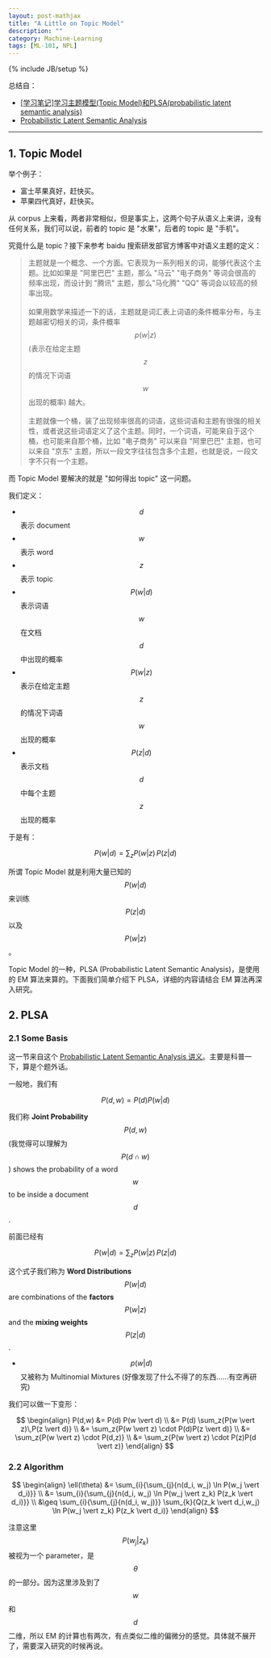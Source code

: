 ```yaml
---
layout: post-mathjax
title: "A Little on Topic Model"
description: ""
category: Machine-Learning
tags: [ML-101, NPL]
---
```

{% include JB/setup %}

总结自：

* [[学习笔记]学习主题模型(Topic Model)和PLSA(probabilistic latent semantic analysis)](http://blog.csdn.net/hxxiaopei/article/details/7617838)
* [Probabilistic Latent Semantic Analysis](http://www.inf.ed.ac.uk/teaching/courses/dme/studpres0809/damianou_pavlopoulos.pdf)

-----

## 1. Topic Model

举个例子：

* 富士苹果真好，赶快买。
* 苹果四代真好，赶快买。

从 corpus 上来看，两者非常相似，但是事实上，这两个句子从语义上来讲，没有任何关系，我们可以说，前者的 topic 是 "水果"，后者的 topic 是 "手机"。

究竟什么是 topic？接下来参考 baidu 搜索研发部官方博客中对语义主题的定义： 

> 主题就是一个概念、一个方面。它表现为一系列相关的词，能够代表这个主题。比如如果是 "阿里巴巴" 主题，那么 "马云" "电子商务" 等词会很高的频率出现，而设计到 "腾讯" 主题，那么"马化腾" "QQ" 等词会以较高的频率出现。  
> <br/>
> 如果用数学来描述一下的话，主题就是词汇表上词语的条件概率分布，与主题越密切相关的词，条件概率 $$ p(w \vert z) $$ (表示在给定主题 $$ z $$ 的情况下词语 $$ w $$ 出现的概率) 越大。  
> <br/>
> 主题就像一个桶，装了出现频率很高的词语，这些词语和主题有很强的相关性，或者说这些词语定义了这个主题。同时，一个词语，可能来自于这个桶，也可能来自那个桶，比如 "电子商务" 可以来自 "阿里巴巴" 主题，也可以来自 "京东" 主题，所以一段文字往往包含多个主题，也就是说，一段文字不只有一个主题。

而 Topic Model 要解决的就是 "如何得出 topic" 这一问题。

我们定义：

* $$ d $$ 表示 document
* $$ w $$ 表示 word
* $$ z $$ 表示 topic
* $$ P(w \vert d) $$ 表示词语 $$ w $$ 在文档 $$ d $$ 中出现的概率
* $$ P(w \vert z) $$ 表示在给定主题 $$ z $$ 的情况下词语 $$ w $$ 出现的概率
* $$ P(z \vert d) $$ 表示文档 $$ d $$ 中每个主题 $$ z $$ 出现的概率

于是有：

$$
	P(w \vert d) = \sum_z{P(w \vert z)\,P(z \vert d)}
$$

所谓 Topic Model 就是利用大量已知的 $$ P(w \vert d) $$ 来训练 $$ P(z \vert d) $$ 以及 $$ P(w \vert z) $$。

Topic Model 的一种，PLSA (Probabilistic Latent Semantic Analysis)，是使用的 EM 算法来算的。下面我们简单介绍下 PLSA，详细的内容请结合 EM 算法再深入研究。

## 2. PLSA

### 2.1 Some Basis

这一节来自这个 [Probabilistic Latent Semantic Analysis 讲义](http://www.inf.ed.ac.uk/teaching/courses/dme/studpres0809/damianou_pavlopoulos.pdf)。主要是科普一下，算是个题外话。

一般地，我们有

$$
	P(d,w) = P(d) P(w \vert d)
$$

我们称 **Joint Probability** $$ P(d,w) $$ (我觉得可以理解为 $$ P(d \cap w) $$) shows the probability of a word $$ w $$ to be inside a document $$ d $$.

前面已经有

$$
	P(w \vert d) = \sum_z{P(w \vert z)\,P(z \vert d)}
$$

这个式子我们称为 **Word Distributions** $$ P(w \vert d) $$ are combinations of the **factors** $$ P(w \vert z) $$ and the **mixing weights** $$ P(z \vert d) $$.

* $$ p(w \vert d) $$ 又被称为 Multinomial Mixtures (好像发现了什么不得了的东西……有空再研究)

我们可以做一下变形：

$$
\begin{align}
	P(d,w) 
	&= P(d) P(w \vert d) \\
	&= P(d) \sum_z{P(w \vert z)\,P(z \vert d)} \\
	&= \sum_z{P(w \vert z) \cdot P(d)P(z \vert d)} \\
	&= \sum_z{P(w \vert z) \cdot P(d,z)} \\
	&= \sum_z{P(w \vert z) \cdot P(z)P(d \vert z)}
\end{align} 
$$

### 2.2 Algorithm

$$
\begin{align}
	\ell(\theta) 
	&= \sum_{i}{\sum_{j}{n(d_i, w_j) \ln P(w_j  \vert  d_i)}} \\
	&= \sum_{i}{\sum_{j}{n(d_i, w_j) \ln P(w_j  \vert  z_k) P(z_k  \vert  d_i)}} \\
	&\geq \sum_{i}{\sum_{j}{n(d_i, w_j)}} \sum_{k}{Q(z_k \vert d_i,w_j) \ln P(w_j  \vert  z_k) P(z_k  \vert  d_i)}
\end{align} 
$$

注意这里 $$ P(w_j  \vert  z_k) $$ 被视为一个 parameter，是 $$ \theta $$ 的一部分。因为这里涉及到了 $$ w $$ 和 $$ d $$ 二维，所以 EM 的计算也有两次，有点类似二维的偏微分的感觉。具体就不展开了，需要深入研究的时候再说。
